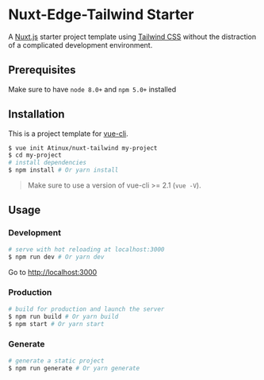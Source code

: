 # Nuxt-Edge-Tailwind Starter

A [Nuxt.js](https://github.com/nuxt/nuxt.js) starter project template using [Tailwind CSS](https://github.com/tailwindcss/tailwindcss) without the distraction of a complicated development environment.

## Prerequisites

Make sure to have `node 8.0+` and `npm 5.0+` installed

## Installation

This is a project template for [vue-cli](https://github.com/vuejs/vue-cli).

```bash
$ vue init Atinux/nuxt-tailwind my-project
$ cd my-project
# install dependencies
$ npm install # Or yarn install
```

> Make sure to use a version of vue-cli >= 2.1 (`vue -V`).

## Usage

### Development

```bash
# serve with hot reloading at localhost:3000
$ npm run dev # Or yarn dev
```

Go to [http://localhost:3000](http://localhost:3000)

### Production

```bash
# build for production and launch the server
$ npm run build # Or yarn build
$ npm start # Or yarn start
```

### Generate

```bash
# generate a static project
$ npm run generate # Or yarn generate
```
